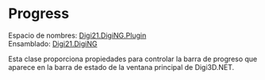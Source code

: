 # Progress

Espacio de nombres: [Digi21.DigiNG.Plugin](../../)  
Ensamblado: [Digi21.DigiNG](../../../digi21.diging/)

Esta clase proporciona propiedades para controlar la barra de progreso que aparece en la barra de estado de la ventana principal de Digi3D.NET.



